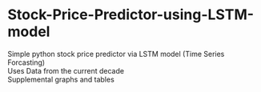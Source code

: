 # Stock-Price-Predictor-using-LSTM-model
Simple python stock price predictor via LSTM model (Time Series Forcasting) <br>
Uses Data from the current decade <br>
Supplemental graphs and tables <br>
